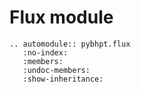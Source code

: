 # Flux module

```{eval-rst}
.. automodule:: pybhpt.flux
   :no-index:
   :members:
   :undoc-members:
   :show-inheritance:
```
